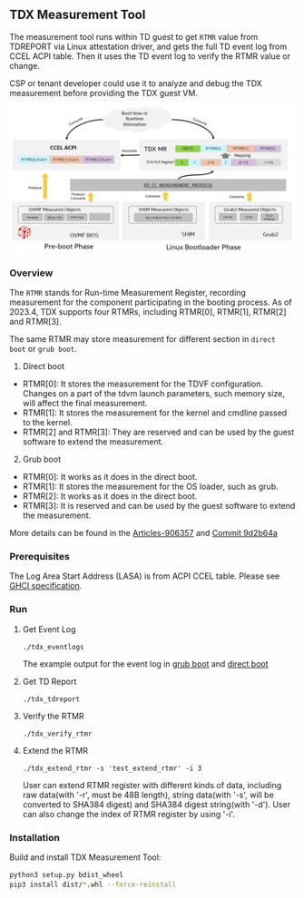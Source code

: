 ## TDX Measurement Tool

The measurement tool runs within TD guest to get `RTMR` value from TDREPORT via
Linux attestation driver, and gets the full TD event log from CCEL ACPI table.
Then it uses the TD event log to verify the RTMR value or change.

CSP or tenant developer could use it to analyze and debug the TDX measurement
before providing the TDX guest VM.

![](https://github.com/intel/tdx-tools/blob/main/doc/tdx_measurement.png)

### Overview

The `RTMR` stands for Run-time Measurement Register, recording measurement for the component participating in the booting process.
As of 2023.4, TDX supports four RTMRs, including RTMR[0], RTMR[1], RTMR[2] and RTMR[3]. 

The same RTMR may store measurement for different section in `direct boot` or `grub boot`.

1. Direct boot
  - RTMR[0]: It stores the measurement for the TDVF configuration. Changes on a part of the tdvm launch parameters, such memory size, will affect the final measurement.
  - RTMR[1]: It stores the measurement for the kernel and cmdline passed to the kernel.
  - RTMR[2] and RTMR[3]: They are reserved and can be used by the guest software to extend the measurement.

2. Grub boot
  - RTMR[0]: It works as it does in the direct boot.
  - RTMR[1]: It stores the measurement for the OS loader,  such as grub.
  - RTMR[2]: It works as it does in the direct boot.
  - RTMR[3]: It is reserved and can be used by the guest software to extend the measurement.

More details can be found in the [Articles-906357](https://lwn.net/Articles/906357/) and [Commit 9d2b64a](https://github.com/intel/tdx/commit/9d2b64a6b798668f9cc069992e3926bccffd0cfa#)

### Prerequisites

The Log Area Start Address (LASA) is from ACPI CCEL table. Please see [GHCI specification](https://cdrdv2.intel.com/v1/dl/getContent/726790).

### Run

1. Get Event Log

    ```
    ./tdx_eventlogs
    ```

    The example output for the event log in [grub boot](https://github.com/intel/tdx-tools/blob/main/doc/measure_log_grub_boot.txt)
    and [direct boot](https://github.com/intel/tdx-tools/blob/main/doc/measure_log_direct_boot.txt)

2. Get TD Report

    ```
    ./tdx_tdreport
    ```

3. Verify the RTMR

    ```
    ./tdx_verify_rtmr
    ```

4. Extend the RTMR

    ```
    ./tdx_extend_rtmr -s 'test_extend_rtmr' -i 3
    ```
    User can extend RTMR register with different kinds of data, including raw data(with '-r', must be 48B length), string data(with '-s', will be converted to SHA384 digest) and SHA384 digest string(with '-d'). User can also change the index of RTMR register by using '-i'.

### Installation

Build and install TDX Measurement Tool:

```sh
python3 setup.py bdist_wheel
pip3 install dist/*.whl --force-reinstall
```
